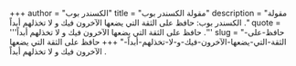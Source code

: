 +++
author = "الكسندر بوب"
title = "مقولة الكسندر بوب"
description = "مقولة الكسندر بوب: حافظ على الثقة التي يضعها الآخرون فيك و لا تخذلهم أبداً ."
quote = '''حافظ على الثقة التي يضعها الآخرون فيك و لا تخذلهم أبداً .''' 
slug = "حافظ-على-الثقة-التي-يضعها-الآخرون-فيك-و-لا-تخذلهم-أبداً-"
+++
حافظ على الثقة التي يضعها الآخرون فيك و لا تخذلهم أبداً .

